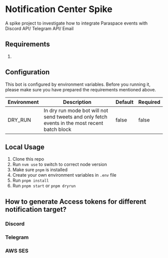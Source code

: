 # Notification Center Spike

A spike project to investigate how to integrate Paraspace events with Discord API/ Telegram API/ Email

## Requirements

1.

## Configuration

This bot is configured by environment variables. Before you running it, please make sure you have prepared the requirements mentioned above.

| Environment | Description                                                                                   | Default | Required |
| ----------- | --------------------------------------------------------------------------------------------- | ------- | -------- |
| DRY_RUN     | In dry run mode bot will not send tweets and only fetch events in the most recent batch block | false   | false    |

## Local Usage

1. Clone this repo
2. Run `nvm use` to switch to correct node version
3. Make sure `pnpm` is installed
4. Create your own environment variables in `.env` file
5. Run `pnpm install`
6. Run `pnpm start` or `pnpm dryrun`

## How to generate Access tokens for different notification target?

### Discord

### Telegram

### AWS SES
